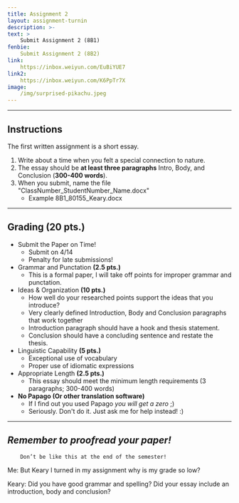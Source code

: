 ```yaml
---
title: Assignment 2
layout: assignment-turnin
description: >-
text: >
    Submit Assignment 2 (8B1)
fenbie:
    Submit Assignment 2 (8B2)
link: 
    https://inbox.weiyun.com/EuBiYUE7
link2:
    https://inbox.weiyun.com/K6PpTr7X
image: 
    /img/surprised-pikachu.jpeg
---
```

---

## Instructions
The first written assignment is a short essay.
1. Write about a time when you felt a special connection to nature.
2. The essay should be **at least three paragraphs** Intro, Body, and Conclusion (**300-400 words**).
3. When you submit, name the file "ClassNumber_StudentNumber_Name.docx"
    * Example 8B1_80155_Keary.docx

---
## Grading (20 pts.)
- Submit the Paper on Time!
    - Submit on 4/14
    - Penalty for late submissions!
- Grammar and Punctation **(2.5 pts.)**
    - This is a formal paper, I will take off points for improper grammar and punctation.
- Ideas & Organization **(10 pts.)**
    - How well do your researched points support the ideas that you introduce? 
    - Very clearly defined Introduction, Body and Conclusion paragraphs that work together
    - Introduction paragraph should have a hook and thesis statement.
    - Conclusion should have a concluding sentence and restate the thesis.
- Linguistic Capability **(5 pts.)**
    - Exceptional use of vocabulary
    - Proper use of idiomatic expressions
- Appropriate Length **(2.5 pts.)**
    - This essay should meet the minimum length requirements (3 paragraphs; 300-400 words)
- **No Papago (Or other translation software)** 
    - If I find out you used Papago *you will get a zero* ;)
    - Seriously. Don't do it. Just ask me for help instead! :)

---
## ***Remember to proofread your paper!***

        Don’t be like this at the end of the semester!

Me: But Keary I turned in my assignment why is my grade so low?

Keary: Did you have good grammar and spelling? Did your essay include an introduction, body and conclusion?
